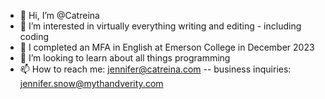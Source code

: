 - 👋 Hi, I’m @Catreina
- 👀 I’m interested in virtually everything writing and editing - including coding
- 🌱 I completed an MFA in English at Emerson College in December 2023
- 💞️ I’m looking to learn about all things programming
- 📫 How to reach me: jennifer@catreina.com -- business inquiries: jennifer.snow@mythandverity.com

<!---
Catreina/Catreina is a ✨ special ✨ repository because its `README.md` (this file) appears on your GitHub profile.
You can click the Preview link to take a look at your changes.
--->
